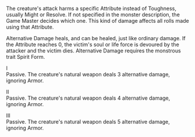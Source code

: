 The creature's attack harms a specific Attribute instead of Toughness, usually Might or Resolve. If not specified in the monster description, the Game Master decides which one. This kind of damage affects all rolls made using that Attribute.

Alternative Damage heals, and can be healed, just like ordinary damage. If the Attribute reaches 0, the victim's soul or life force is devoured by the attacker and the victim dies. Alternative Damage requires the monstrous trait Spirit Form.

I<br>Passive. The creature's natural weapon deals 3 alternative damage, ignoring Armor.

II<br>Passive. The creature's natural weapon deals 4 alternative damage, ignoring Armor.

III<br>Passive. The creature's natural weapon deals 5 alternative damage, ignoring Armor.